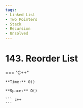 ```yaml
---
tags:
- Linked List
- Two Pointers
- Stack
- Recursion
- Unsolved
---
```



# 143. Reorder List

=== "C++"

    **Time:** O()

    **Space:** O()

    ``` c++
    ```